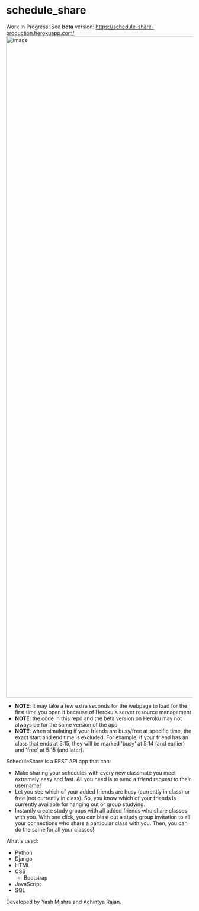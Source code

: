 # schedule_share
Work In Progress!
See **beta** version: https://schedule-share-production.herokuapp.com/
<img width="1785" alt="image" src="https://user-images.githubusercontent.com/61370209/184695649-ae5ae57f-51a6-4f3b-9aba-b991e3d7502a.png">
- **NOTE**: it may take a few extra seconds for the webpage to load for the first time you open it because of Heroku's server resource management
- **NOTE**: the code in this repo and the beta version on Heroku may not always be for the same version of the app
- **NOTE**: when simulating if your friends are busy/free at specific time, the exact start and end time is excluded. For example, if your friend has an class that ends at 5:15, they will be marked 'busy' at 5:14 (and earlier) and 'free' at 5:15 (and later).

ScheduleShare is a REST API app that can:
- Make sharing your schedules with every new classmate you meet extremely easy and fast. All you need is to send a friend request to their username!
- Let you see which of your added friends are busy (currently in class) or free (not currently in class). So, you know which of your friends is currently available for hanging out or group studying.
- Instantly create study groups with all added friends who share classes with you. With one click, you can blast out a study group invitation to all your connections who share a particular class with you. Then, you can do the same for all your classes!

What's used:
- Python
- Django
- HTML
- CSS
  - Bootstrap
- JavaScript
- SQL

Developed by Yash Mishra and Achintya Rajan.
